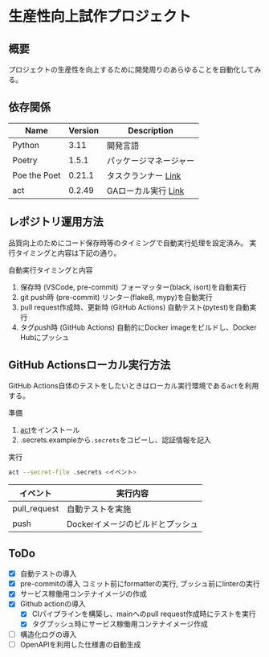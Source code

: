 # 生産性向上試作プロジェクト

## 概要

プロジェクトの生産性を向上するために開発周りのあらゆることを自動化してみる。

## 依存関係

| Name         | Version | Description                                          |
| ------------ | ------- | ---------------------------------------------------- |
| Python       | 3.11    | 開発言語                                             |
| Poetry       | 1.5.1   | パッケージマネージャー                               |
| Poe the Poet | 0.21.1  | タスクランナー [Link](https://poethepoet.natn.io/)   |
| act          | 0.2.49  | GAローカル実行 [Link](https://github.com/nektos/act) |

## レポジトリ運用方法

品質向上のためにコード保存時等のタイミングで自動実行処理を設定済み。
実行タイミングと内容は下記の通り。

自動実行タイミングと内容
1. 保存時 (VSCode, pre-commit)
    フォーマッター(black, isort)を自動実行
2. git push時 (pre-commit)
    リンター(flake8, mypy)を自動実行
3. pull request作成時、更新時 (GitHub Actions)
    自動テスト(pytest)を自動実行
4. タグpush時 (GitHub Actions)
    自動的にDocker imageをビルドし、Docker Hubにプッシュ

## GitHub Actionsローカル実行方法

GitHub Actions自体のテストをしたいときはローカル実行環境である`act`を利用する。

準備
1. [act](https://github.com/nektos/act)をインストール
2. .secrets.exampleから`.secrets`をコピーし、認証情報を記入

実行
```bash
act --secret-file .secrets <イベント>
```

| イベント     | 実行内容                         |
| ------------ | -------------------------------- |
| pull_request | 自動テストを実施                 |
| push         | Dockerイメージのビルドとプッシュ |

## ToDo

- [x] 自動テストの導入
- [x] pre-commitの導入
    コミット前にformatterの実行, プッシュ前にlinterの実行
- [x] サービス稼働用コンテナイメージの作成
- [x] Github actionの導入
    - [x] CIパイプラインを構築し、mainへのpull request作成時にテストを実行
    - [x] タグプッシュ時にサービス稼働用コンテナイメージ作成
- [ ] 構造化ログの導入
- [ ] OpenAPIを利用した仕様書の自動生成
